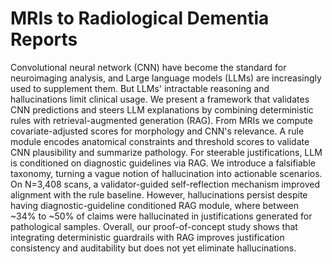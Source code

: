 # MRIs to Radiological Dementia Reports

Convolutional neural network (CNN) have become the standard for neuroimaging analysis, and Large language models (LLMs) are increasingly used to supplement them. But LLMs' intractable reasoning and hallucinations limit clinical usage. We present a framework that validates CNN predictions and steers LLM explanations by combining deterministic rules with retrieval-augmented generation (RAG). From MRIs we compute covariate-adjusted scores for morphology and CNN's relevance. A rule module encodes anatomical constraints and threshold scores to validate CNN plausibility and summarize pathology. For steerable justifications, LLM is conditioned on diagnostic guidelines via RAG. We introduce a falsifiable taxonomy, turning a vague notion of hallucination into actionable scenarios. On N=3,408 scans, a validator-guided self-reflection mechanism improved alignment with the rule baseline. However, hallucinations persist despite having diagnostic-guideline conditioned RAG module, where between ~34\% to ~50\% of claims were hallucinated in justifications generated for pathological samples. Overall, our proof-of-concept study shows that integrating deterministic guardrails with RAG improves justification consistency and auditability but does not yet eliminate hallucinations.

